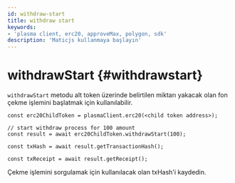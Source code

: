 ```yaml
---
id: withdraw-start
title: withdraw start
keywords:
- 'plasma client, erc20, approveMax, polygon, sdk'
description: 'Maticjs kullanmaya başlayın'
---
```


# withdrawStart {#withdrawstart}

`withdrawStart` metodu alt token üzerinde belirtilen miktarı yakacak olan fon çekme işlemini başlatmak için kullanılabilir.

```
const erc20ChildToken = plasmaClient.erc20(<child token address>);

// start withdraw process for 100 amount
const result = await erc20ChildToken.withdrawStart(100);

const txHash = await result.getTransactionHash();

const txReceipt = await result.getReceipt();

```

Çekme işlemini sorgulamak için kullanılacak olan txHash'i kaydedin.
